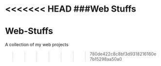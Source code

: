 <<<<<<< HEAD
###Web Stuffs  
=======
# Web-Stuffs      
A collection of my web projects 
>>>>>>> 780de422c8c8bf3d9318216160e7b15298aa50a0
